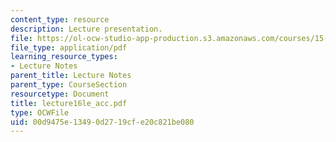 ```yaml
---
content_type: resource
description: Lecture presentation.
file: https://ol-ocw-studio-app-production.s3.amazonaws.com/courses/15-501-introduction-to-financial-and-managerial-accounting-spring-2004/00d9475e13490d2719cfe20c821be080_lecture16le_acc.pdf
file_type: application/pdf
learning_resource_types:
- Lecture Notes
parent_title: Lecture Notes
parent_type: CourseSection
resourcetype: Document
title: lecture16le_acc.pdf
type: OCWFile
uid: 00d9475e-1349-0d27-19cf-e20c821be080
---
```

